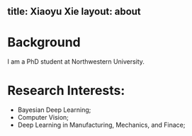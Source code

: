 title: Xiaoyu Xie
layout: about
---

<!-- <img src="https://vico-image.oss-cn-hongkong.aliyuncs.com/avatar.jpg" width = "300" height = "200" alt="" align=center /> -->

# Background

I am a PhD student at Northwestern University. 

# Research Interests:

- Bayesian Deep Learning;
- Computer Vision;
- Deep Learning in Manufacturing, Mechanics, and Finace;
